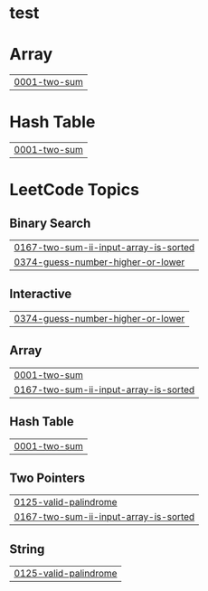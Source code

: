 # test


# Array
|  |
| ------- |
| [0001-two-sum](https://github.com/datascienceduniya/test/tree/master/0001-two-sum) |
# Hash Table
|  |
| ------- |
| [0001-two-sum](https://github.com/datascienceduniya/test/tree/master/0001-two-sum) |
<!---LeetCode Topics Start-->
# LeetCode Topics
## Binary Search
|  |
| ------- |
| [0167-two-sum-ii-input-array-is-sorted](https://github.com/datascienceduniya/test/tree/master/0167-two-sum-ii-input-array-is-sorted) |
| [0374-guess-number-higher-or-lower](https://github.com/datascienceduniya/test/tree/master/0374-guess-number-higher-or-lower) |
## Interactive
|  |
| ------- |
| [0374-guess-number-higher-or-lower](https://github.com/datascienceduniya/test/tree/master/0374-guess-number-higher-or-lower) |
## Array
|  |
| ------- |
| [0001-two-sum](https://github.com/datascienceduniya/test/tree/master/0001-two-sum) |
| [0167-two-sum-ii-input-array-is-sorted](https://github.com/datascienceduniya/test/tree/master/0167-two-sum-ii-input-array-is-sorted) |
## Hash Table
|  |
| ------- |
| [0001-two-sum](https://github.com/datascienceduniya/test/tree/master/0001-two-sum) |
## Two Pointers
|  |
| ------- |
| [0125-valid-palindrome](https://github.com/datascienceduniya/test/tree/master/0125-valid-palindrome) |
| [0167-two-sum-ii-input-array-is-sorted](https://github.com/datascienceduniya/test/tree/master/0167-two-sum-ii-input-array-is-sorted) |
## String
|  |
| ------- |
| [0125-valid-palindrome](https://github.com/datascienceduniya/test/tree/master/0125-valid-palindrome) |
<!---LeetCode Topics End-->